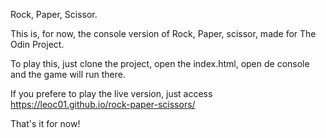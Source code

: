Rock, Paper, Scissor.

This is, for now, the console version of Rock, Paper, scissor, made for The Odin Project.

To play this, just clone the project, open the index.html, open de console and the game will run there.

If you prefere to play the live version, just access https://leoc01.github.io/rock-paper-scissors/

That's it for now!
